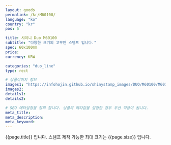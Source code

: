 ```yaml
---
layout: goods
permalink: /kr/M60100/
language: "ko"
country: "kr"
pos: 5

title: 샤이니 Duo M60100
subtitle: "다양한 크기의 고무인 스템프 입니다."
spec: 60x100mm
price:
currency: KRW

categories: "duo_line"
type: rect

# 상품이미지 정보
images1: "https://infohojin.github.io/shinystamp_images/DUO/M60100/M60100_1.jpg"
images2:
details1:
details2:    

# SEO 메타설정을 정의 합니다. 상품의 메타값을 설정한 경우 우선 적용이 됩니다.
meta_title: 
meta_description:
meta_keyword:
---
```


{{page.title}} 입니다. 스템프 제작 가능한 최대 크기는 {{page.size}} 입니다.